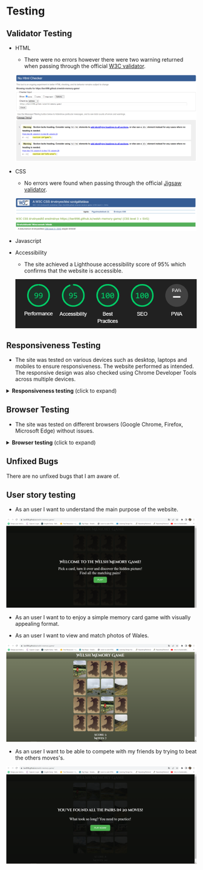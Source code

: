 # Testing 

## Validator Testing

- HTML
  - There were no errors however there were two warning returned when passing through the official [W3C validator](https://validator.w3.org/nu/?doc=https%3A%2F%2Fberill98.github.io%2Fwelsh-memory-game%2F).

  ![HTML Validation](docs/testing_images/html_validation.png)

- CSS
  - No errors were found when passing through the official [Jigsaw validator](https://jigsaw.w3.org/css-validator/validator?uri=https%3A%2F%2Fberill98.github.io%2Fwelsh-memory-game%2F&profile=css3svg&usermedium=all&warning=1&vextwarning=&lang=hu).

  ![CSS Validation](docs/testing_images/css_validation.png)

- Javascript

- Accessibility
  - The site achieved a Lighthouse accessibility score of 95% which confirms that the website is accessible.

  ![Accessibility](docs/testing_images/accessibility.png)

## Responsiveness Testing

- The site was tested on various devices such as desktop, laptops and mobiles to ensure responsiveness. The website performed as intended. The responsive design was also checked using Chrome Developer Tools across multiple devices.

<details><summary><b>Responsiveness testing</b> (click to expand)</summary>

Desktop view

![Desktop size](docs/testing_images/googlechrome_large.png)

Tablet view

![Tablet size](docs/testing_images/microsoftedge_medium.png)

Mobile view

![Mobile size](docs/testing_images/mozzillafirefox_small.png)

</details>

## Browser Testing

- The site was tested on different browsers (Google Chrome, Firefox, Microsoft Edge) without issues.

<details><summary><b>Browser testing</b> (click to expand)</summary>

Google Chrome

![Google Chrome](docs/testing_images/googlechrome_large.png)

Microsoft Edge

![Microsoft Edge](docs/testing_images/microsoftedge_medium.png)

Mozzilla Firefox

![Mozzilla Firefox](docs/testing_images/mozzillafirefox_small.png)

</details>

## Unfixed Bugs

There are no unfixed bugs that I am aware of.

## User story testing

- As an user I want to understand the main purpose of the website.

![Start](docs/testing_images/start.png)

- As an user I want to to enjoy a simple memory card game with visually appealing format.

- As an user I want to view and match photos of Wales.

![Gameboard](docs/testing_images/game.png)

- As an user I want to be able to compete with my friends by trying to beat the others moves's.

![Moves](docs/testing_images/moves.png)